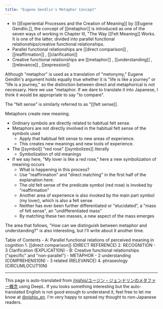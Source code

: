 ```yaml
---
title: "Eugene Gendlin's Metaphor Concept"
---
```


- In [[Experiential Processes and the Creation of Meaning]] by [[Eugene Gendlin.]], the concept of [[metaphor]] is introduced as one of the seven ways of working in Chapter III, "The Way [[Felt Meaning]] Works.
It is one of the latter, divided into parallel functional relationships/creative functional relationships.
- Parallel functional relationships are [[direct comparison]] , [[reaffirmation]] , [[clarification]]
- Creative functional relationships are [[metaphor]] , [[understanding]] , [[relevance]] , [[expression]]

Although "metaphor" is used as a translation of "metonymy," Eugene Gendlin's argument holds equally true whether it is "life is like a journey" or "life is a journey," so the distinction between direct and metaphorical is not necessary. Here we use "metaphor. If we dare to translate it into Japanese, I think it would be appropriate to say "to compare".

The "felt sense" is similarly referred to as "[[felt sense]].

Metaphors create new meaning.
- Ordinary symbols are directly related to habitual felt sense.
- Metaphors are not directly involved in the habitual felt sense of the symbols used
    - Apply that habitual felt sense to new areas of experience.
    - This creates new meanings and new tools of experience.
- The [[symbol]] "red rose" [[symbolizes]] literally
    - Symbolization of old meanings
- If we say here, "My lover is like a red rose," here a new symbolization of meaning occurs
    - What is happening in this process?
    - Use "reaffirmation" and "direct matching" in the first half of the explanation here.
    - The old felt sense of the predicate symbol (red rose) is invoked by "reaffirmation"
    - Another area of experience is also invoked by the main part symbol (my lover), which is also a felt sense
    - Neither has ever been further differentiated or "elucidated", a "mass of felt sense", an "undifferentiated mass"
    - By matching these two masses, a new aspect of the mass emerges

The area that follows, "How can we distinguish between metaphor and understanding?" is also interesting, but I'll write about it another time.

Table of Contents
    - A: Parallel functional relations of perceived meaning in cognition
        1. [[direct comparison]]  (DIRECT REFERENCE)
        2. RECOGNITION
        - 3 Clarification (EXPLICAT10N)
    - B: Creative functional relationships ("specific" and "non-parallel")
        - METAPHOR
        - 2 understanding (COMPREHENS10N)
        - 3 related (RELEVANCE)
        4. phraseology (CIRCUMLOCUT10N)

---
This page is auto-translated from [/nishio/ユージン・ジェンドリンのメタファー概念](https://scrapbox.io/nishio/ユージン・ジェンドリンのメタファー概念) using DeepL. If you looks something interesting but the auto-translated English is not good enough to understand it, feel free to let me know at [@nishio_en](https://twitter.com/nishio_en). I'm very happy to spread my thought to non-Japanese readers.